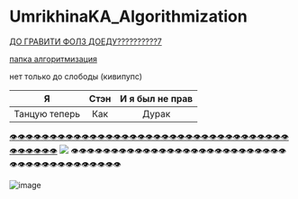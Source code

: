 # UmrikhinaKA_Algorithmization
[ДО ГРАВИТИ ФОЛЗ ДОЕДУ??????????7](https://drive.google.com/drive/folders/17MdcGtcWmHpVuH6bTIGV0k71kHTijZRh?usp=drive_link)

[папка алгоритмизация]([https://docs.google.com/document/d/1Wm692xckDH6HIZDWMbPNdYNzE1qucnwvJcCaDseOTTc/edit?usp=drive_link](https://drive.google.com/drive/folders/17MdcGtcWmHpVuH6bTIGV0k71kHTijZRh?usp=drive_link))

нет только до слободы (кивипупс)

| Я | Стэн | И я был не прав|
|-|:-:|:-:|
| Танцую теперь | Как | Дурак |

[👁️👁️👁️👁️👁️👁️👁️👁️👁️👁️👁️👁️👁️👁️👁️👁️👁️👁️👁️👁️👁️👁️👁️👁️👁️👁️👁️👁️👁️👁️👁️👁️👁️👁️👁️👁️👁️👁️👁️👁️👁️](https://a9fm.github.io/lightshot)
![](https://avatars.mds.yandex.net/get-mpic/4408567/img_id5552822430242666489.jpeg/orig)
👁️👁️👁️👁️👁️👁️👁️👁️👁️👁️👁️👁️👁️👁️👁️👁️👁️👁️👁️👁️👁️👁️👁️👁️👁️👁️👁️👁️👁️👁️👁️👁️👁️👁️👁️👁️👁️👁️👁️👁️👁️

![image](https://github.com/user-attachments/assets/77d3d495-fa51-43ec-b44c-bffbf4bd8331)

